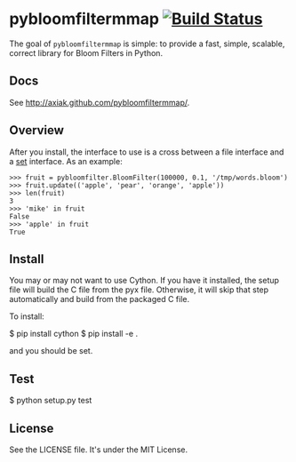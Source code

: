 # pybloomfiltermmap [![Build Status](https://secure.travis-ci.org/axiak/pybloomfiltermmap.png?branch=master)](http://travis-ci.org/axiak/pybloomfiltermmap)

The goal of `pybloomfiltermmap` is simple: to provide a fast, simple, scalable,
correct library for Bloom Filters in Python.

## Docs

See <http://axiak.github.com/pybloomfiltermmap/>.

## Overview

After you install, the interface to use is a cross between a file
interface and a [set](https://docs.python.org/2/library/sets.html) interface. As an example:

    >>> fruit = pybloomfilter.BloomFilter(100000, 0.1, '/tmp/words.bloom')
    >>> fruit.update(('apple', 'pear', 'orange', 'apple'))
    >>> len(fruit)
    3
    >>> 'mike' in fruit
    False
    >>> 'apple' in fruit
    True

## Install

You may or may not want to use Cython. If you have it installed, the
setup file will build the C file from the pyx file. Otherwise, it will
skip that step automatically and build from the packaged C file.

To install:
  
   $ pip install cython 
   $ pip install -e .

and you should be set.

## Test

   $ python setup.py test

## License

See the LICENSE file. It's under the MIT License.

